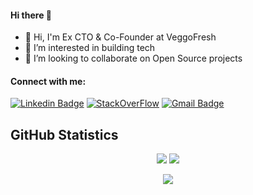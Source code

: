 



#### Hi there 👋
- 👋 Hi, I'm Ex CTO & Co-Founder at VeggoFresh
- 👀 I’m interested in building tech
- 💞️ I’m looking to collaborate on  Open Source projects

#### Connect with me:

[![Linkedin Badge](https://img.shields.io/badge/-LinkedIn-blue?style=flat-square&logo=Linkedin&logoColor=white&link=https://www.linkedin.com/in/harshit-chaurasia-38a57016a/)](https://www.linkedin.com/in/harshit-chaurasia-38a57016a/)
[![StackOverFlow](https://img.shields.io/badge/-Stackoverflow-black&link=https://stackoverflow.com/users/10522426/harshit-chaurasia/)]([https://www.linkedin.com/in/harshit-chaurasia-38a57016](https://stackoverflow.com/users/10522426/harshit-chaurasia))
[![Gmail Badge](https://img.shields.io/badge/-Gmail-c14438?style=flat-square&logo=Gmail&logoColor=white&link=mailto:pulkitmehtawork1985@gmail.com)](mailto:hrshtchrs@gmail.com)


## GitHub Statistics

<p align = "center">
  <img src = "https://github-readme-stats.vercel.app/api?username=harshit0209&hide=prs&show_icons=true&count_private=true&title_color=fff&icon_color=79ff97&bg_color=151515&theme=tokyonight&line_height=40">
  <img src = "https://github-readme-stats.vercel.app/api/top-langs/?username=harshit0209&title_color=fff&bg_color=151515&theme=tokyonight">
</p>


<p align='center'>
  <img align='center' src="https://visitor-badge.glitch.me/badge?page_id=harshit0209.visitor-badge">
<p/>

<!---
harshit0209/harshit0209 is a ✨ special ✨ repository because its `README.md` (this file) appears on your GitHub profile.
You can click the Preview link to take a look at your changes.
--->
